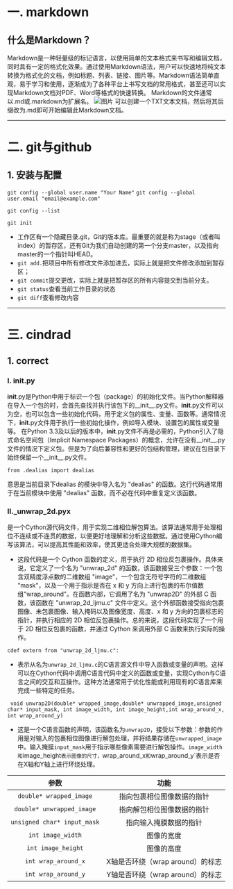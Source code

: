 # 一. **markdown**
## 什么是Markdown？
Markdown是一种轻量级的标记语言，以使用简单的文本格式来书写和编辑文档，同时具有一定的格式化效果。通过使用Markdown语法，用户可以快速地将纯文本转换为格式化的文档，例如标题、列表、链接、图片等。Markdown语法简单直观，易于学习和使用，逐渐成为了各种平台上书写文档的常用格式，甚至还可以实现Markdown文档对PDF、Word等格式的快速转换。
Markdown的文件通常以.md或.markdown为扩展名。
![图片](https://image.itbaima.cn/markdown/2024/04/01/vdfIcRaSolpG1Eq.png)
可以创建一个TXT文本文档，然后将其后缀改为.md即可开始编辑此Markdown文档。
***
# 二. **git与github**
##  1. 安装与配置
`git config --global user.name "Your Name"`
`git config --global user.email "email@example.com"`

`git config --list`

`git init`
* 工作区有一个隐藏目录.git，Git的版本库。最重要的就是称为stage（或者叫index）的暂存区，还有Git为我们自动创建的第一个分支master，以及指向master的一个指针叫HEAD。
* `git add.`把项目中所有修改文件添加进去，实际上就是把文件修改添加到暂存区；
* `git commit`提交更改，实际上就是把暂存区的所有内容提交到当前分支。
* `git status`查看当前工作目录的状态
* `git diff`查看修改内容




***
# 三. **cindrad**
## 1. correct
### I. __init__.py
__init__.py是Python中用于标识一个包（package）的初始化文件。当Python解释器在导入一个包的时，会首先查找并执行该包下的__init__.py文件。__init__.py文件可以为空，也可以包含一些初始化代码，用于定义包的属性、变量、函数等。通常情况下，__init__.py文件用于执行一些初始化操作，例如导入模块、设置包的属性或变量等。
在Python 3.3及以后的版本中，__init__.py文件不再是必需的，Python引入了隐式命名空间包（Implicit Namespace Packages）的概念，允许在没有__init__.py文件的情况下定义包。但是为了向后兼容性和更好的包结构管理，建议在包目录下始终保留一个__init__.py文件。

`from .dealias import dealias`

意思是当前目录下dealias 的模块中导入名为 "dealias" 的函数。这行代码通常用于在当前模块中使用 "dealias" 函数，而不必在代码中重复定义该函数。
### II._unwrap_2d.pyx
是一个Cython源代码文件，用于实现二维相位解包算法。该算法通常用于处理相位不连续或不连贯的数据，以便更好地理解和分析这些数据。通过使用Cython编写该算法，可以提高其性能和效率，使其更适合处理大规模的数据集。
* 这段代码是一个 Cython 函数的定义，用于执行 2D 相位反包裹操作。具体来说，它定义了一个名为 "unwrap_2d" 的函数，该函数接受三个参数：一个包含双精度浮点数的二维数组 "image"，一个包含无符号字符的二维数组 "mask"，以及一个用于指示是否在 x 和 y
方向上进行包裹的布尔值数组"wrap_around"。在函数内部，它调用了名为 "unwrap2D" 的外部 C 函数，该函数在 "unwrap_2d_ljmu.c" 文件中定义。这个外部函数接受指向包裹图像、未包裹图像、输入掩码以及图像宽度、高度、x 和 y 方向的包裹标志的指针，并执行相应的 2D 相位反包裹操作。总的来说，这段代码实现了一个用于 2D 相位反包裹的函数，并通过 Cython 来调用外部 C 函数来执行实际的操作。

`cdef extern from "unwrap_2d_ljmu.c":`
*  表示从名为`unwrap_2d_ljmu.c`的C语言源文件中导入函数或变量的声明。这样可以在Cython代码中调用C语言代码中定义的函数或变量，实现Cython与C语言之间的交互和互操作。这种方法通常用于优化性能或利用现有的C语言库来完成一些特定的任务。

` void unwrap2D(double* wrapped_image,double* unwrapped_image,unsigned char* input_mask,
int image_width, int image_height,int wrap_around_x, int wrap_around_y)`

* 这是一个C语言函数的声明，该函数名为`unwrap2D`，接受以下参数：参数的作用是对输入的包裹相位图像进行解包处理，并将结果存储在`unwrapped_image`中。输入掩膜`input_mask`用于指示哪些像素需要进行解包操作。`image_width和`image_height`表示图像的尺寸，`wrap_around_x`和`wrap_around_y`表示是否在X轴和Y轴上进行环绕处理。

|            **参数**            |           **功能**           |
|:----------------------------:|:----------------------:|
|   `double* wrapped_image`    |     指向包裹相位图像数据的指针      | 
|  `double* unwrapped_image`   |     指向解包相位图像数据的指针      | 
| `unsigned char* input_mask`  |      指向输入掩膜数据的指针       | 
|      `int image_width`       |         图像的宽度          | 
|      `int image_height`      |         图像的高度          | 
|     `int wrap_around_x`      | X轴是否环绕（wrap around）的标志 | 
|     `int wrap_around_y`      | Y轴是否环绕（wrap around）的标志 | 




